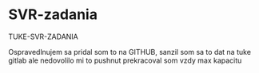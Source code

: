 # SVR-zadania
TUKE-SVR-ZADANIA

Ospravedlnujem sa pridal som to na GITHUB, sanzil som sa to dat na tuke gitlab ale nedovolilo mi to pushnut prekracoval som vzdy max kapacitu 
